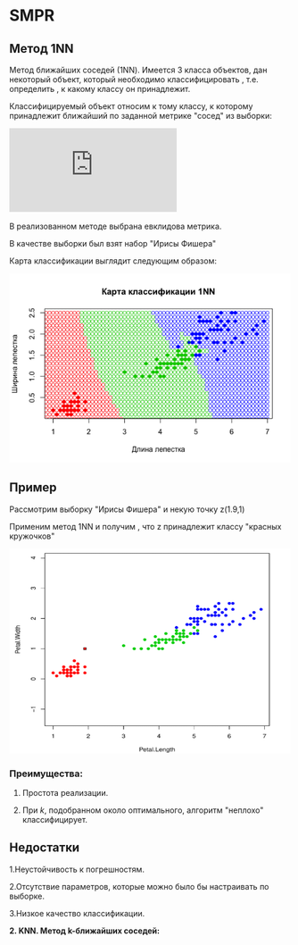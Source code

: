 # SMPR #

## Метод 1NN ##
Метод ближайших соседей (1NN). Имеется 3 класса объектов, дан некоторый объект, который необходимо классифицировать , т.е. определить , к какому классу он принадлежит.

Классифицируемый объект относим к тому классу, к которому принадлежит ближайший по заданной метрике "сосед" из выборки:

![w](https://latex.codecogs.com/gif.latex?w%28i%2C%20u%29%20%3D%20%5Bi%20%3D%201%5D%3B)

В реализованном методе выбрана евклидова метрика.

В качестве выборки был взят набор "Ирисы Фишера" 

Карта классификации выглядит следующим образом:  

![1NN](https://github.com/serega14736/ML0/blob/master/img/karta1NN.png)

## Пример 

Рассмотрим выборку "Ирисы Фишера" и некую точку z(1.9,1) 

Применим метод 1NN и получим , что z принадлежит классу "красных кружочков" 

![1NN](https://github.com/serega14736/ML0/blob/master/img/1nn1.png)


### **Преимущества:** 

1. Простота реализации.

2. При *k*, подобранном около оптимального, алгоритм "неплохо" классифицирует.

## **Недостатки** 

1.Неустойчивость к погрешностям.

2.Отсутствие параметров, которые можно было бы настраивать по выборке.

3.Низкое качество классификации.

**2. KNN. Метод k-ближайших соседей:**

